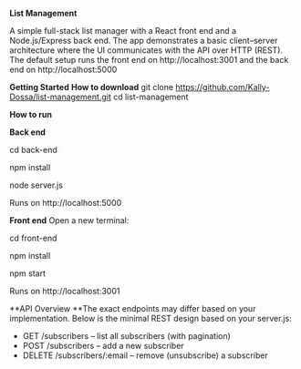 **List Management**

A simple full-stack list manager with a React front end and a Node.js/Express back end. The app demonstrates a basic client–server architecture where the UI communicates with the API over HTTP (REST). 
The default setup runs the front end on http://localhost:3001 and the back end on http://localhost:5000

**Getting Started**
**How to download**
git clone https://github.com/Kally-Dossa/list-management.git
cd list-management

**How to run**

**Back end**

cd back-end

npm install

node server.js

Runs on http://localhost:5000

**Front end**
Open a new terminal:

cd front-end

npm install

npm start

Runs on http://localhost:3001

**API Overview
**The exact endpoints may differ based on your implementation. Below is the minimal REST design based on your server.js:

- GET /subscribers – list all subscribers (with pagination)
- POST /subscribers – add a new subscriber
- DELETE /subscribers/:email – remove (unsubscribe) a subscriber
